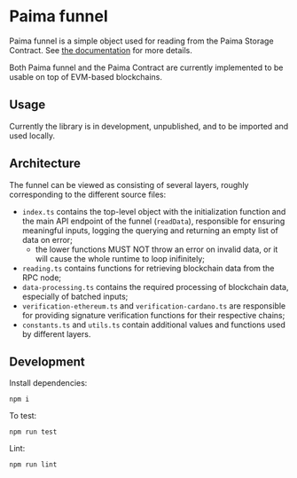 # Paima funnel

Paima funnel is a simple object used for reading from the Paima Storage Contract. See [the documentation](../documentation/paima-funnel.md) for more details.

Both Paima funnel and the Paima Contract are currently implemented to be usable on top of EVM-based blockchains.

## Usage

Currently the library is in development, unpublished, and to be
imported and used locally.

## Architecture

The funnel can be viewed as consisting of several layers, roughly corresponding to the different source files:

- `index.ts` contains the top-level object with the initialization function and the main API endpoint of the funnel (`readData`), responsible for ensuring meaningful inputs, logging the querying and returning an empty list of data on error;
  - the lower functions MUST NOT throw an error on invalid data, or it will cause the whole runtime to loop inifinitely;
- `reading.ts` contains functions for retrieving blockchain data from the RPC node;
- `data-processing.ts` contains the required processing of blockchain data, especially of batched inputs;
- `verification-ethereum.ts` and `verification-cardano.ts` are responsible for providing signature verification functions for their respective chains;
- `constants.ts` and `utils.ts` contain additional values and functions used by different layers.

## Development

Install dependencies:

```
npm i
```

To test:

```
npm run test
```

Lint:

```
npm run lint
```
